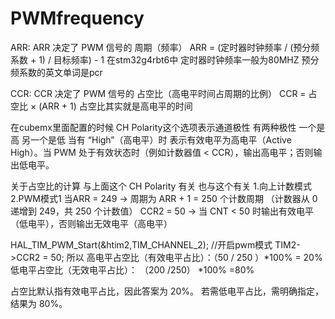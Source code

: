 # PWMfrequency
ARR:
ARR 决定了 PWM 信号的 周期（频率）
ARR = (定时器时钟频率 / (预分频系数 + 1) / 目标频率) - 1
在stm32g4rbt6中 定时器时钟频率一般为80MHZ 预分频系数的英文单词是pcr

CCR:
CCR 决定了 PWM 信号的 占空比（高电平时间占周期的比例）
CCR = 占空比 × (ARR + 1)
占空比其实就是高电平的时间

在cubemx里面配置的时候 CH Polarity这个选项表示通道极性 有两种极性 一个是高 另一个是低
当有 “​High”（高电平）​时
表示 ​有效电平为高电平​（Active High）。当 PWM 处于有效状态时（例如计数器值 < CCR），输出高电平；否则输出低电平。

关于占空比的计算 与上面这个 CH Polarity 有关          也与这个有关 1.向上计数模式  2.PWM模式1
当ARR = 249 → 周期为 ARR + 1 = 250 个计数周期
（计数器从 0 递增到 249，共 250 个计数值）
​CCR2 = 50 → 当 CNT < 50 时输出有效电平（低电平），否则输出无效电平（高电平）

HAL_TIM_PWM_Start(&htim2,TIM_CHANNEL_2);   //开启pwm模式
	TIM2->CCR2 = 50;
	所以
​高电平占空比​（有效电平占比）：（50 / 250 ）*100% = 20%
​低电平占空比​（无效电平占比）： （200 /250） *100% =80%

占空比默认指有效电平占比，因此答案为 20%。
若需低电平占比，需明确指定，结果为 ​80%。




